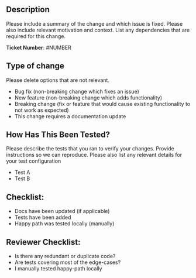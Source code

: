 ## Description

Please include a summary of the change and which issue is fixed. Please also include relevant motivation and context. List any dependencies that are required for this change.

**Ticket Number**: #NUMBER

## Type of change

Please delete options that are not relevant.

-   Bug fix (non-breaking change which fixes an issue)
-   New feature (non-breaking change which adds functionality)
-   Breaking change (fix or feature that would cause existing functionality to not work as expected)
-   This change requires a documentation update

## How Has This Been Tested?

Please describe the tests that you ran to verify your changes. Provide instructions so we can reproduce. Please also list any relevant details for your test configuration

-   Test A
-   Test B

## Checklist:

-   Docs have been updated (if applicable)
-   Tests have been added
-   Happy path was tested locally (manually)

## Reviewer Checklist:

-   Is there any redundant or duplicate code?
-   Are tests covering most of the edge-cases?
-   I manually tested happy-path locally
